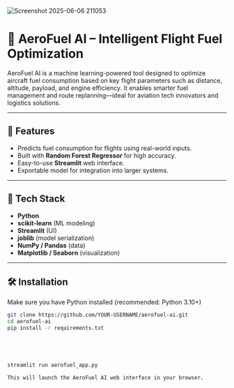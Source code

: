 ![Screenshot 2025-06-06 211053](https://github.com/user-attachments/assets/d1a41c13-9330-4685-b256-fb02a20140e6)
# 🛫 AeroFuel AI – Intelligent Flight Fuel Optimization

AeroFuel AI is a machine learning-powered tool designed to optimize aircraft fuel consumption based on key flight parameters such as distance, altitude, payload, and engine efficiency. It enables smarter fuel management and route replanning—ideal for aviation tech innovators and logistics solutions.

---

## 🚀 Features

- Predicts fuel consumption for flights using real-world inputs.
- Built with **Random Forest Regressor** for high accuracy.
- Easy-to-use **Streamlit** web interface.
- Exportable model for integration into larger systems.

---

## 🧠 Tech Stack

- **Python**
- **scikit-learn** (ML modeling)
- **Streamlit** (UI)
- **joblib** (model serialization)
- **NumPy / Pandas** (data)
- **Matplotlib / Seaborn** (visualization)

---

## 🛠 Installation

Make sure you have Python installed (recommended: Python 3.10+)

```bash
git clone https://github.com/YOUR-USERNAME/aerofuel-ai.git
cd aerofuel-ai
pip install -r requirements.txt





streamlit run aerofuel_app.py

This will launch the AeroFuel AI web interface in your browser.

